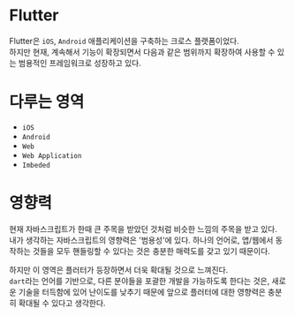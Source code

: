 # Flutter

Flutter은 `iOS`, `Android` 애플리케이션을 구축하는 크로스 플랫폼이었다.  
하지만 현재, 계속해서 기능이 확장되면서 다음과 같은 범위까지 확장하여 사용할 수 있는 범용적인 프레임워크로 성장하고 있다.

# 다루는 영역

- `iOS`
- `Android`
- `Web`
- `Web Application`
- `Imbeded`

# 영향력

현재 자바스크립트가 한때 큰 주목을 받았던 것처럼 비슷한 느낌의 주목을 받고 있다.  
내가 생각하는 자바스크립트의 영향력은 '범용성'에 있다. 하나의 언어로, 앱/웹에서 동작하는 것들을 모두 핸들링할 수 있다는 것은 충분한 매력도를 갖고 있기 때문이다.

하지만 이 영역은 플러터가 등장하면서 더욱 확대될 것으로 느껴진다.  
`dart`라는 언어를 기반으로, 다른 분야들을 포괄한 개발을 가능하도록 한다는 것은, 새로운 기술을 터득함에 있어 난이도를 낮추기 때문에 앞으로 플러터에 대한 영향력은 충분히 확대될 수 있다고 생각한다.
